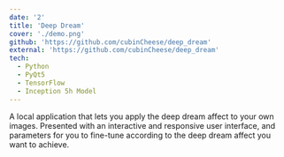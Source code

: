 ```yaml
---
date: '2'
title: 'Deep Dream'
cover: './demo.png'
github: 'https://github.com/cubinCheese/deep_dream'
external: 'https://github.com/cubinCheese/deep_dream'
tech:
  - Python
  - PyQt5
  - TensorFlow
  - Inception 5h Model
---
```


A local application that lets you apply the deep dream affect to your own images. Presented with an interactive and responsive user interface, and parameters for you to fine-tune according to the deep dream affect you want to achieve. 
